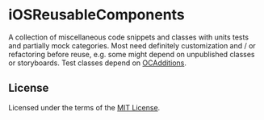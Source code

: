 # iOSReusableComponents

A collection of miscellaneous code snippets and classes with units tests and partially mock categories. Most need definitely customization and / or refactoring before reuse, e.g. some might depend on unpublished classes or storyboards. Test classes depend on [OCAdditions](https://github.com/michaelkamphausen/OCAdditions).

## License

Licensed under the terms of the [MIT License](https://github.com/michaelkamphausen/iOSReusableComponents/tree/master/LICENSE).